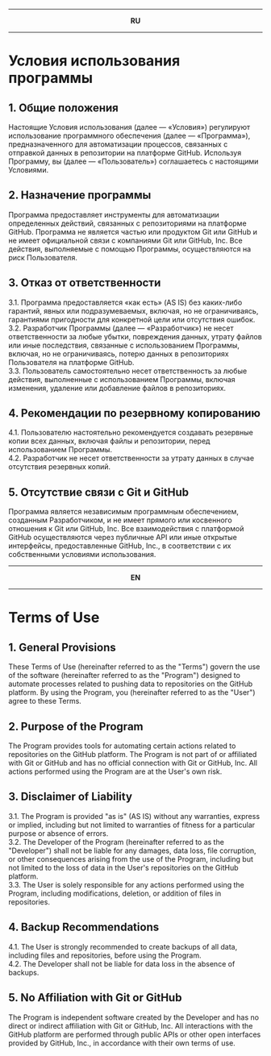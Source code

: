 ***

<p style="text-align: center; font-weight: bold">RU</p>

***

# Условия использования программы

## 1. Общие положения
Настоящие Условия использования (далее — «Условия») регулируют использование программного обеспечения (далее — «Программа»), предназначенного для автоматизации процессов, связанных с отправкой данных в репозитории на платформе GitHub. Используя Программу, вы (далее — «Пользователь») соглашаетесь с настоящими Условиями.

## 2. Назначение программы
Программа предоставляет инструменты для автоматизации определенных действий, связанных с репозиториями на платформе GitHub. Программа не является частью или продуктом Git или GitHub и не имеет официальной связи с компаниями Git или GitHub, Inc. Все действия, выполняемые с помощью Программы, осуществляются на риск Пользователя.

## 3. Отказ от ответственности
3.1. Программа предоставляется «как есть» (AS IS) без каких-либо гарантий, явных или подразумеваемых, включая, но не ограничиваясь, гарантиями пригодности для конкретной цели или отсутствия ошибок.  
3.2. Разработчик Программы (далее — «Разработчик») не несет ответственности за любые убытки, повреждения данных, утрату файлов или иные последствия, связанные с использованием Программы, включая, но не ограничиваясь, потерю данных в репозиториях Пользователя на платформе GitHub.  
3.3. Пользователь самостоятельно несет ответственность за любые действия, выполненные с использованием Программы, включая изменения, удаление или добавление файлов в репозиториях.

## 4. Рекомендации по резервному копированию
4.1. Пользователю настоятельно рекомендуется создавать резервные копии всех данных, включая файлы и репозитории, перед использованием Программы.  
4.2. Разработчик не несет ответственности за утрату данных в случае отсутствия резервных копий.

## 5. Отсутствие связи с Git и GitHub
Программа является независимым программным обеспечением, созданным Разработчиком, и не имеет прямого или косвенного отношения к Git или GitHub, Inc. Все взаимодействия с платформой GitHub осуществляются через публичные API или иные открытые интерфейсы, предоставленные GitHub, Inc., в соответствии с их собственными условиями использования.

***

<p style="text-align: center; font-weight: bold">EN</p>


***

# Terms of Use

## 1. General Provisions
These Terms of Use (hereinafter referred to as the "Terms") govern the use of the software (hereinafter referred to as the "Program") designed to automate processes related to pushing data to repositories on the GitHub platform. By using the Program, you (hereinafter referred to as the "User") agree to these Terms.

## 2. Purpose of the Program
The Program provides tools for automating certain actions related to repositories on the GitHub platform. The Program is not part of or affiliated with Git or GitHub and has no official connection with Git or GitHub, Inc. All actions performed using the Program are at the User's own risk.

## 3. Disclaimer of Liability
3.1. The Program is provided "as is" (AS IS) without any warranties, express or implied, including but not limited to warranties of fitness for a particular purpose or absence of errors.  
3.2. The Developer of the Program (hereinafter referred to as the "Developer") shall not be liable for any damages, data loss, file corruption, or other consequences arising from the use of the Program, including but not limited to the loss of data in the User's repositories on the GitHub platform.  
3.3. The User is solely responsible for any actions performed using the Program, including modifications, deletion, or addition of files in repositories.

## 4. Backup Recommendations
4.1. The User is strongly recommended to create backups of all data, including files and repositories, before using the Program.  
4.2. The Developer shall not be liable for data loss in the absence of backups.

## 5. No Affiliation with Git or GitHub
The Program is independent software created by the Developer and has no direct or indirect affiliation with Git or GitHub, Inc. All interactions with the GitHub platform are performed through public APIs or other open interfaces provided by GitHub, Inc., in accordance with their own terms of use.

